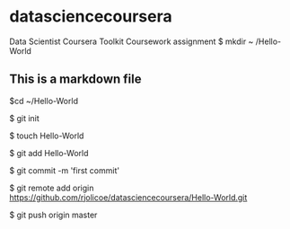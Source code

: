 datasciencecoursera
===================

Data Scientist Coursera Toolkit Coursework assignment
$ mkdir ~ /Hello-World
## This is a markdown file

$cd ~/Hello-World

$ git init

$ touch Hello-World

$ git add Hello-World

$ git commit -m 'first commit'

$ git remote add origin https://github.com/rjolicoe/datasciencecoursera/Hello-World.git

$ git push origin master
